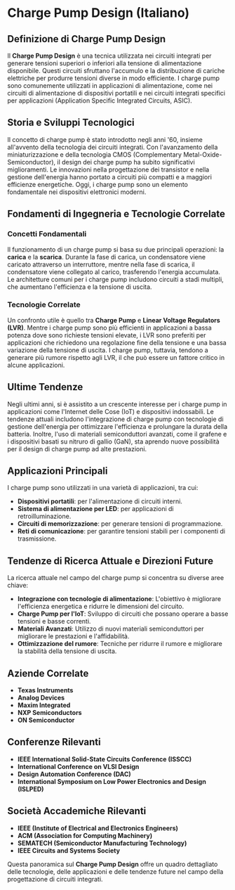 # Charge Pump Design (Italiano)

## Definizione di Charge Pump Design

Il **Charge Pump Design** è una tecnica utilizzata nei circuiti integrati per generare tensioni superiori o inferiori alla tensione di alimentazione disponibile. Questi circuiti sfruttano l'accumulo e la distribuzione di cariche elettriche per produrre tensioni diverse in modo efficiente. I charge pump sono comunemente utilizzati in applicazioni di alimentazione, come nei circuiti di alimentazione di dispositivi portatili e nei circuiti integrati specifici per applicazioni (Application Specific Integrated Circuits, ASIC).

## Storia e Sviluppi Tecnologici

Il concetto di charge pump è stato introdotto negli anni '60, insieme all'avvento della tecnologia dei circuiti integrati. Con l'avanzamento della miniaturizzazione e della tecnologia CMOS (Complementary Metal-Oxide-Semiconductor), il design dei charge pump ha subito significativi miglioramenti. Le innovazioni nella progettazione dei transistor e nella gestione dell'energia hanno portato a circuiti più compatti e a maggiori efficienze energetiche. Oggi, i charge pump sono un elemento fondamentale nei dispositivi elettronici moderni.

## Fondamenti di Ingegneria e Tecnologie Correlate

### Concetti Fondamentali

Il funzionamento di un charge pump si basa su due principali operazioni: la **carica** e la **scarica**. Durante la fase di carica, un condensatore viene caricato attraverso un interruttore, mentre nella fase di scarica, il condensatore viene collegato al carico, trasferendo l'energia accumulata. Le architetture comuni per i charge pump includono circuiti a stadi multipli, che aumentano l'efficienza e la tensione di uscita.

### Tecnologie Correlate

Un confronto utile è quello tra **Charge Pump** e **Linear Voltage Regulators (LVR)**. Mentre i charge pump sono più efficienti in applicazioni a bassa potenza dove sono richieste tensioni elevate, i LVR sono preferiti per applicazioni che richiedono una regolazione fine della tensione e una bassa variazione della tensione di uscita. I charge pump, tuttavia, tendono a generare più rumore rispetto agli LVR, il che può essere un fattore critico in alcune applicazioni.

## Ultime Tendenze

Negli ultimi anni, si è assistito a un crescente interesse per i charge pump in applicazioni come l'Internet delle Cose (IoT) e dispositivi indossabili. Le tendenze attuali includono l'integrazione di charge pump con tecnologie di gestione dell'energia per ottimizzare l'efficienza e prolungare la durata della batteria. Inoltre, l'uso di materiali semiconduttori avanzati, come il grafene e i dispositivi basati su nitruro di gallio (GaN), sta aprendo nuove possibilità per il design di charge pump ad alte prestazioni.

## Applicazioni Principali

I charge pump sono utilizzati in una varietà di applicazioni, tra cui:

- **Dispositivi portatili**: per l'alimentazione di circuiti interni.
- **Sistema di alimentazione per LED**: per applicazioni di retroilluminazione.
- **Circuiti di memorizzazione**: per generare tensioni di programmazione.
- **Reti di comunicazione**: per garantire tensioni stabili per i componenti di trasmissione.

## Tendenze di Ricerca Attuale e Direzioni Future

La ricerca attuale nel campo del charge pump si concentra su diverse aree chiave:

- **Integrazione con tecnologie di alimentazione**: L'obiettivo è migliorare l'efficienza energetica e ridurre le dimensioni del circuito.
- **Charge Pump per l'IoT**: Sviluppo di circuiti che possano operare a basse tensioni e basse correnti.
- **Materiali Avanzati**: Utilizzo di nuovi materiali semiconduttori per migliorare le prestazioni e l'affidabilità.
- **Ottimizzazione del rumore**: Tecniche per ridurre il rumore e migliorare la stabilità della tensione di uscita.

## Aziende Correlate

- **Texas Instruments**
- **Analog Devices**
- **Maxim Integrated**
- **NXP Semiconductors**
- **ON Semiconductor**

## Conferenze Rilevanti

- **IEEE International Solid-State Circuits Conference (ISSCC)**
- **International Conference on VLSI Design**
- **Design Automation Conference (DAC)**
- **International Symposium on Low Power Electronics and Design (ISLPED)**

## Società Accademiche Rilevanti

- **IEEE (Institute of Electrical and Electronics Engineers)**
- **ACM (Association for Computing Machinery)**
- **SEMATECH (Semiconductor Manufacturing Technology)**
- **IEEE Circuits and Systems Society**

Questa panoramica sul **Charge Pump Design** offre un quadro dettagliato delle tecnologie, delle applicazioni e delle tendenze future nel campo della progettazione di circuiti integrati.